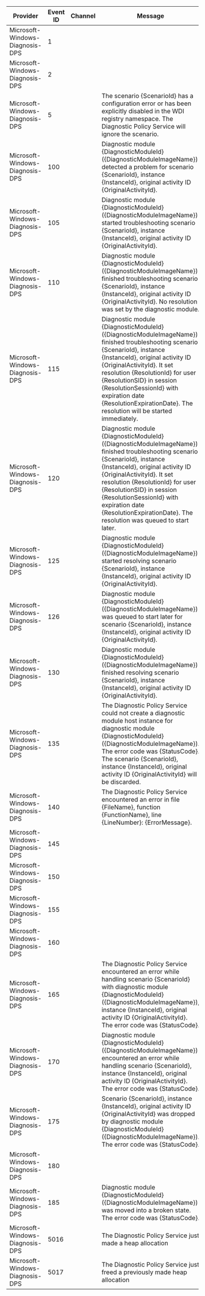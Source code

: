 Provider                         |  Event ID  |  Channel  |  Message
---------------------------------|------------|-----------|----------------------------------------------------------------------------------------------------------------------------------------------------------------------------------------------------------------------------------------------------------------------------------------------------------------------------------------------------------------------------------
Microsoft-Windows-Diagnosis-DPS  |  1         |           |
Microsoft-Windows-Diagnosis-DPS  |  2         |           |
Microsoft-Windows-Diagnosis-DPS  |  5         |           |  The scenario {ScenarioId} has a configuration error or has been explicitly disabled in the WDI registry namespace.  The Diagnostic Policy Service will ignore the scenario.
Microsoft-Windows-Diagnosis-DPS  |  100       |           |  Diagnostic module {DiagnosticModuleId} ({DiagnosticModuleImageName}) detected a problem for scenario {ScenarioId}, instance {InstanceId}, original activity ID {OriginalActivityId}.
Microsoft-Windows-Diagnosis-DPS  |  105       |           |  Diagnostic module {DiagnosticModuleId} ({DiagnosticModuleImageName}) started troubleshooting scenario {ScenarioId}, instance {InstanceId}, original activity ID {OriginalActivityId}.
Microsoft-Windows-Diagnosis-DPS  |  110       |           |  Diagnostic module {DiagnosticModuleId} ({DiagnosticModuleImageName}) finished troubleshooting scenario {ScenarioId}, instance {InstanceId}, original activity ID {OriginalActivityId}.  No resolution was set by the diagnostic module.
Microsoft-Windows-Diagnosis-DPS  |  115       |           |  Diagnostic module {DiagnosticModuleId} ({DiagnosticModuleImageName}) finished troubleshooting scenario {ScenarioId}, instance {InstanceId}, original activity ID {OriginalActivityId}.  It set resolution {ResolutionId} for user {ResolutionSID} in session {ResolutionSessionId} with expiration date {ResolutionExpirationDate}.  The resolution will be started immediately.
Microsoft-Windows-Diagnosis-DPS  |  120       |           |  Diagnostic module {DiagnosticModuleId} ({DiagnosticModuleImageName}) finished troubleshooting scenario {ScenarioId}, instance {InstanceId}, original activity ID {OriginalActivityId}.  It set resolution {ResolutionId} for user {ResolutionSID} in session {ResolutionSessionId} with expiration date {ResolutionExpirationDate}.  The resolution was queued to start later.
Microsoft-Windows-Diagnosis-DPS  |  125       |           |  Diagnostic module {DiagnosticModuleId} ({DiagnosticModuleImageName}) started resolving scenario {ScenarioId}, instance {InstanceId}, original activity ID {OriginalActivityId}.
Microsoft-Windows-Diagnosis-DPS  |  126       |           |  Diagnostic module {DiagnosticModuleId} ({DiagnosticModuleImageName}) was queued to start later for scenario {ScenarioId}, instance {InstanceId}, original activity ID {OriginalActivityId}.
Microsoft-Windows-Diagnosis-DPS  |  130       |           |  Diagnostic module {DiagnosticModuleId} ({DiagnosticModuleImageName}) finished resolving scenario {ScenarioId}, instance {InstanceId}, original activity ID {OriginalActivityId}.
Microsoft-Windows-Diagnosis-DPS  |  135       |           |  The Diagnostic Policy Service could not create a diagnostic module host instance for diagnostic module {DiagnosticModuleId} ({DiagnosticModuleImageName}).  The error code was {StatusCode}.  The scenario {ScenarioId}, instance {InstanceId}, original activity ID {OriginalActivityId} will be discarded.
Microsoft-Windows-Diagnosis-DPS  |  140       |           |  The Diagnostic Policy Service encountered an error in file {FileName}, function {FunctionName}, line {LineNumber}: {ErrorMessage}.
Microsoft-Windows-Diagnosis-DPS  |  145       |           |
Microsoft-Windows-Diagnosis-DPS  |  150       |           |
Microsoft-Windows-Diagnosis-DPS  |  155       |           |
Microsoft-Windows-Diagnosis-DPS  |  160       |           |
Microsoft-Windows-Diagnosis-DPS  |  165       |           |  The Diagnostic Policy Service encountered an error while handling scenario {ScenarioId} with diagnostic module {DiagnosticModuleId} ({DiagnosticModuleImageName}), instance {InstanceId}, original activity ID {OriginalActivityId}. The error code was {StatusCode}.
Microsoft-Windows-Diagnosis-DPS  |  170       |           |  Diagnostic module {DiagnosticModuleId} ({DiagnosticModuleImageName}) encountered an error while handling scenario {ScenarioId}, instance {InstanceId}, original activity ID {OriginalActivityId}.  The error code was {StatusCode}.
Microsoft-Windows-Diagnosis-DPS  |  175       |           |  Scenario {ScenarioId}, instance {InstanceId}, original activity ID {OriginalActivityId} was dropped by diagnostic module {DiagnosticModuleId} ({DiagnosticModuleImageName}). The error code was {StatusCode}.
Microsoft-Windows-Diagnosis-DPS  |  180       |           |
Microsoft-Windows-Diagnosis-DPS  |  185       |           |  Diagnostic module {DiagnosticModuleId} ({DiagnosticModuleImageName}) was moved into a broken state. The error code was {StatusCode}.
Microsoft-Windows-Diagnosis-DPS  |  5016      |           |  The Diagnostic Policy Service just made a heap allocation
Microsoft-Windows-Diagnosis-DPS  |  5017      |           |  The Diagnostic Policy Service just freed a previously made heap allocation